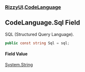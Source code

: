 ### [RizzyUI](RizzyUI 'RizzyUI').[CodeLanguage](RizzyUI.CodeLanguage 'RizzyUI.CodeLanguage')

## CodeLanguage.Sql Field

SQL (Structured Query Language).

```csharp
public const string Sql = sql;
```

#### Field Value
[System.String](https://docs.microsoft.com/en-us/dotnet/api/System.String 'System.String')
